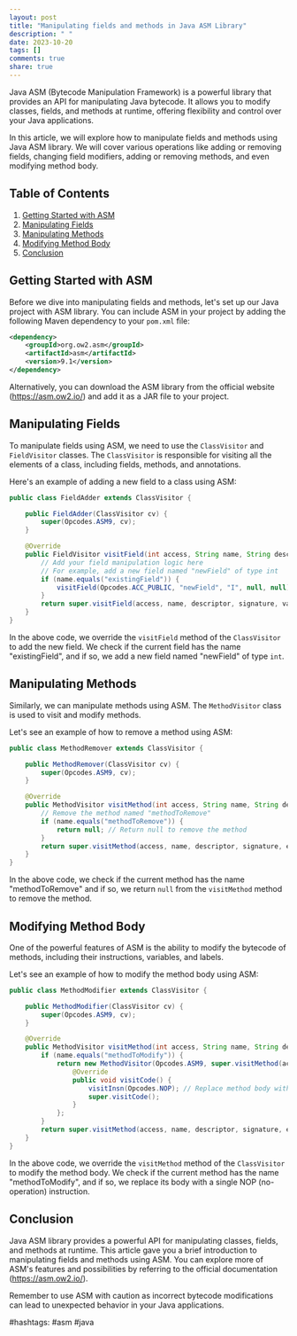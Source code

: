 ```yaml
---
layout: post
title: "Manipulating fields and methods in Java ASM Library"
description: " "
date: 2023-10-20
tags: []
comments: true
share: true
---
```


Java ASM (Bytecode Manipulation Framework) is a powerful library that provides an API for manipulating Java bytecode. It allows you to modify classes, fields, and methods at runtime, offering flexibility and control over your Java applications.

In this article, we will explore how to manipulate fields and methods using Java ASM library. We will cover various operations like adding or removing fields, changing field modifiers, adding or removing methods, and even modifying method body.

## Table of Contents
1. [Getting Started with ASM](#getting-started)
2. [Manipulating Fields](#manipulating-fields)
3. [Manipulating Methods](#manipulating-methods)
4. [Modifying Method Body](#modifying-method-body)
5. [Conclusion](#conclusion)

## Getting Started with ASM

Before we dive into manipulating fields and methods, let's set up our Java project with ASM library. You can include ASM in your project by adding the following Maven dependency to your `pom.xml` file:

```xml
<dependency>
    <groupId>org.ow2.asm</groupId>
    <artifactId>asm</artifactId>
    <version>9.1</version>
</dependency>
```

Alternatively, you can download the ASM library from the official website (https://asm.ow2.io/) and add it as a JAR file to your project.

## Manipulating Fields

To manipulate fields using ASM, we need to use the `ClassVisitor` and `FieldVisitor` classes. The `ClassVisitor` is responsible for visiting all the elements of a class, including fields, methods, and annotations.

Here's an example of adding a new field to a class using ASM:

```java
public class FieldAdder extends ClassVisitor {

    public FieldAdder(ClassVisitor cv) {
        super(Opcodes.ASM9, cv);
    }

    @Override
    public FieldVisitor visitField(int access, String name, String descriptor, String signature, Object value) {
        // Add your field manipulation logic here
        // For example, add a new field named "newField" of type int
        if (name.equals("existingField")) {
            visitField(Opcodes.ACC_PUBLIC, "newField", "I", null, null);
        }
        return super.visitField(access, name, descriptor, signature, value);
    }
}
```

In the above code, we override the `visitField` method of the `ClassVisitor` to add the new field. We check if the current field has the name "existingField", and if so, we add a new field named "newField" of type `int`.

## Manipulating Methods

Similarly, we can manipulate methods using ASM. The `MethodVisitor` class is used to visit and modify methods.

Let's see an example of how to remove a method using ASM:

```java
public class MethodRemover extends ClassVisitor {

    public MethodRemover(ClassVisitor cv) {
        super(Opcodes.ASM9, cv);
    }

    @Override
    public MethodVisitor visitMethod(int access, String name, String descriptor, String signature, String[] exceptions) {
        // Remove the method named "methodToRemove"
        if (name.equals("methodToRemove")) {
            return null; // Return null to remove the method
        }
        return super.visitMethod(access, name, descriptor, signature, exceptions);
    }
}
```

In the above code, we check if the current method has the name "methodToRemove" and if so, we return `null` from the `visitMethod` method to remove the method.

## Modifying Method Body

One of the powerful features of ASM is the ability to modify the bytecode of methods, including their instructions, variables, and labels.

Let's see an example of how to modify the method body using ASM:

```java
public class MethodModifier extends ClassVisitor {

    public MethodModifier(ClassVisitor cv) {
        super(Opcodes.ASM9, cv);
    }

    @Override
    public MethodVisitor visitMethod(int access, String name, String descriptor, String signature, String[] exceptions) {
        if (name.equals("methodToModify")) {
            return new MethodVisitor(Opcodes.ASM9, super.visitMethod(access, name, descriptor, signature, exceptions)) {
                @Override
                public void visitCode() {
                    visitInsn(Opcodes.NOP); // Replace method body with a single NOP instruction
                    super.visitCode();
                }
            };
        }
        return super.visitMethod(access, name, descriptor, signature, exceptions);
    }
}
```

In the above code, we override the `visitMethod` method of the `ClassVisitor` to modify the method body. We check if the current method has the name "methodToModify", and if so, we replace its body with a single NOP (no-operation) instruction.

## Conclusion

Java ASM library provides a powerful API for manipulating classes, fields, and methods at runtime. This article gave you a brief introduction to manipulating fields and methods using ASM. You can explore more of ASM's features and possibilities by referring to the official documentation (https://asm.ow2.io/).

Remember to use ASM with caution as incorrect bytecode modifications can lead to unexpected behavior in your Java applications.

#hashtags: #asm #java